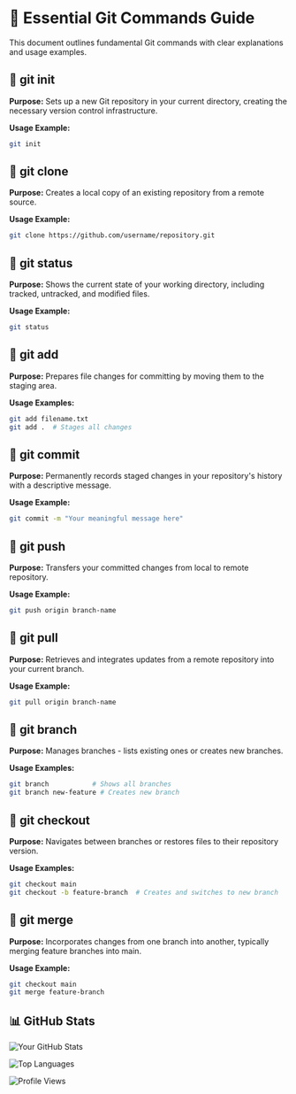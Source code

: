 # 📘 Essential Git Commands Guide
This document outlines fundamental Git commands with clear explanations and usage examples.
## 🔹 git init
**Purpose:**
Sets up a new Git repository in your current directory, creating the necessary version control infrastructure.

**Usage Example:**
```bash
git init
```

## 🔹 git clone
**Purpose:**
Creates a local copy of an existing repository from a remote source.

**Usage Example:**
```bash
git clone https://github.com/username/repository.git
```
## 🔹 git status
**Purpose:**
Shows the current state of your working directory, including tracked, untracked, and modified files.

**Usage Example:**

```bash
git status
```

## 🔹 git add
**Purpose:**
Prepares file changes for committing by moving them to the staging area.

**Usage Examples:**

```bash
git add filename.txt
git add .  # Stages all changes
```

## 🔹 git commit
**Purpose:**
Permanently records staged changes in your repository's history with a descriptive message.

**Usage Example:**

```bash
git commit -m "Your meaningful message here"
```

## 🔹 git push
**Purpose:**
Transfers your committed changes from local to remote repository.

**Usage Example:**

```bash
git push origin branch-name
```

## 🔹 git pull
**Purpose:**
Retrieves and integrates updates from a remote repository into your current branch.

**Usage Example:**

```bash
git pull origin branch-name
```

## 🔹 git branch
**Purpose:**
Manages branches - lists existing ones or creates new branches.

**Usage Examples:**

```bash
git branch           # Shows all branches
git branch new-feature # Creates new branch
```

## 🔹 git checkout
**Purpose:**
Navigates between branches or restores files to their repository version.

**Usage Examples:**

``` bash
git checkout main
git checkout -b feature-branch  # Creates and switches to new branch
```

## 🔹 git merge
**Purpose:**
Incorporates changes from one branch into another, typically merging feature branches into main.

**Usage Example:**

```bash
git checkout main
git merge feature-branch

```
## 📊 GitHub Stats

![Your GitHub Stats](https://github-readme-stats.vercel.app/api?username=bushra-x21&show_icons=true&theme=merko)

![Top Languages](https://github-readme-stats.vercel.app/api/top-langs/?username=bushra-x21&layout=compact&theme=merko)

![Profile Views](https://komarev.com/ghpvc/?username=yourusername&color=merko)
